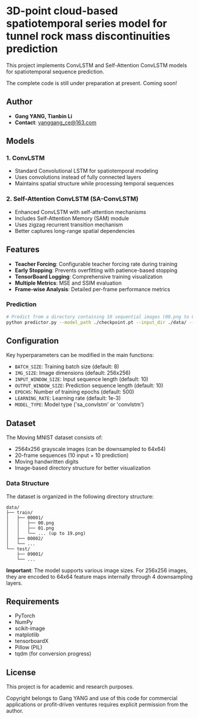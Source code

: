 # 3D-point cloud-based spatiotemporal series model for tunnel rock mass discontinuities prediction

This project implements ConvLSTM and Self-Attention ConvLSTM models for spatiotemporal sequence prediction.

The complete code is still under preparation at present. Coming soon!

## Author
- **Gang YANG, Tianbin Li**
- **Contact**: yanggang_ce@163.com

## Models

### 1. ConvLSTM
- Standard Convolutional LSTM for spatiotemporal modeling
- Uses convolutions instead of fully connected layers
- Maintains spatial structure while processing temporal sequences

### 2. Self-Attention ConvLSTM (SA-ConvLSTM)
- Enhanced ConvLSTM with self-attention mechanisms
- Includes Self-Attention Memory (SAM) module
- Uses zigzag recurrent transition mechanism
- Better captures long-range spatial dependencies

## Features

- **Teacher Forcing**: Configurable teacher forcing rate during training
- **Early Stopping**: Prevents overfitting with patience-based stopping
- **TensorBoard Logging**: Comprehensive training visualization
- **Multiple Metrics**: MSE and SSIM evaluation
- **Frame-wise Analysis**: Detailed per-frame performance metrics

### Prediction
```bash
# Predict from a directory containing 10 sequential images (00.png to 09.png)
python predictor.py --model_path ./checkpoint.pt --input_dir ./data/ --output_dir ./predictions --visualize
```

## Configuration

Key hyperparameters can be modified in the main functions:

- `BATCH_SIZE`: Training batch size (default: 8)
- `IMG_SIZE`: Image dimensions (default: 256x256)
- `INPUT_WINDOW_SIZE`: Input sequence length (default: 10)
- `OUTPUT_WINDOW_SIZE`: Prediction sequence length (default: 10)
- `EPOCHS`: Number of training epochs (default: 500)
- `LEARNING_RATE`: Learning rate (default: 1e-3)
- `MODEL_TYPE`: Model type ('sa_convlstm' or 'convlstm')

## Dataset

The Moving MNIST dataset consists of:
- 2564x256 grayscale images (can be downsampled to 64x64)
- 20-frame sequences (10 input + 10 prediction)
- Moving handwritten digits
- Image-based directory structure for better visualization

### Data Structure

The dataset is organized in the following directory structure:
```
data/
├── train/
│   ├── 00001/
│   │   ├── 00.png
│   │   ├── 01.png
│   │   └── ... (up to 19.png)
│   ├── 00002/
│   └── ...
└── test/
    ├── 09001/
    └── ...
```


**Important**: The model supports various image sizes. For 256x256 images, they are encoded to 64x64 feature maps internally through 4 downsampling layers.

## Requirements

- PyTorch
- NumPy
- scikit-image
- matplotlib
- tensorboardX
- Pillow (PIL)
- tqdm (for conversion progress)

## License

This project is for academic and research purposes.


Copyright belongs to Gang YANG and use of this code for commercial applications or profit-driven ventures requires explicit permission from the author.






